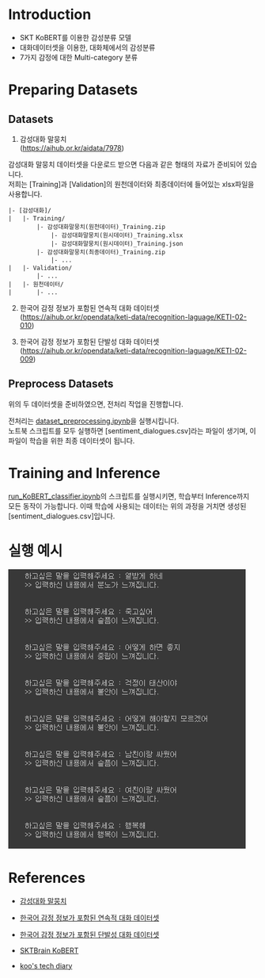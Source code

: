# Introduction
- SKT KoBERT를 이용한 감성분류 모델
- 대화데이터셋을 이용한, 대화체에서의 감성분류
- 7가지 감정에 대한 Multi-category 분류

# Preparing Datasets

## Datasets
1. 감성대화 말뭉치   
(https://aihub.or.kr/aidata/7978)

감성대화 말뭉치 데이터셋을 다운로드 받으면 다음과 같은 형태의 자료가 준비되어 있습니다.  
저희는 [Training]과 [Validation]의 원천데이터와 최종데이터에 들어있는 xlsx파일을 사용합니다.

```
|- [감성대화]/
|   |- Training/
        |- 감성대화말뭉치(원천데이터)_Training.zip
            |- 감성대화말뭉치(원시데이터)_Training.xlsx
            |- 감성대화말뭉치(원시데이터)_Training.json
        |- 감성대화말뭉치(최종데이터)_Training.zip
            |- ...
|   |- Validation/
        |- ...
|   |- 원천데이터/
|       |- ...
```

2. 한국어 감정 정보가 포함된 연속적 대화 데이터셋  
(https://aihub.or.kr/opendata/keti-data/recognition-laguage/KETI-02-010)


3. 한국어 감정 정보가 포함된 단발성 대화 데이터셋  
(https://aihub.or.kr/opendata/keti-data/recognition-laguage/KETI-02-009)

## Preprocess Datasets

위의 두 데이터셋을 준비하였으면, 전처리 작업을 진행합니다.  

전처리는 [dataset_preprocessing.ipynb](./dataset_preprocessing.ipynb)을 실행시킵니다.  
노트북 스크립트를 모두 실행하면 [sentiment_dialogues.csv]라는 파일이 생기며, 이 파일이 학습을 위한 최종 데이터셋이 됩니다.


# Training and Inference

[run_KoBERT_classifier.ipynb](./run_KoBERT_classifier.ipynb)의 스크립트를 실행시키면, 학습부터 Inference까지 모든 동작이 가능합니다. 이때 학습에 사용되는 데이터는 위의 과정을 거치면 생성된 [sentiment_dialogues.csv]입니다.


# 실행 예시
![example.png](https://github.com/JH-lee95/KoBERT-Sentiments-Classification/blob/master/example.PNG?raw=true)

# References

- [감성대화 말뭉치](https://aihub.or.kr/aidata/7978)

- [한국어 감정 정보가 포함된 연속적 대화 데이터셋](https://aihub.or.kr/opendata/keti-data/recognition-laguage/KETI-02-010)

- [한국어 감정 정보가 포함된 단발성 대화 데이터셋](https://aihub.or.kr/opendata/keti-data/recognition-laguage/KETI-02-009)

- [SKTBrain KoBERT](https://github.com/SKTBrain/KoBERT)

- [koo's tech diary](https://tech-diary.tistory.com/31)
